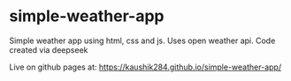 # simple-weather-app

Simple weather app using html, css and js. Uses open weather api. Code created via deepseek

Live on github pages at: https://kaushik284.github.io/simple-weather-app/

